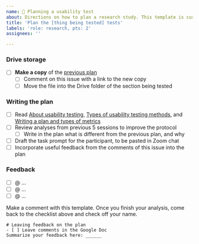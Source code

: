 ```yaml
---
name: 🧪 Planning a usability test
about: Directions on how to plan a research study. This template is currently customized for the Figma Foundations cover page usability tests. - - - - -
title: 'Plan the [thing being tested] tests'
labels: 'role: research, pts: 2'
assignees: ''

---
```


### Drive storage 
- [ ] **Make a copy** of the [previous plan](https://docs.google.com/document/d/1NA_fgcxF1QOAqKTZs6ZOeO_I2ugd-KZ5FvQx_9tF-oE/edit#) 
  - [ ] Comment on this issue with a link to the new copy
  - [ ] Move the file into the Drive folder of the section being tested

### Writing the plan
- [ ] Read [About usability testing](https://www.usability.gov/how-to-and-tools/methods/usability-testing.html), [Types of usability testing methods](https://www.usability.gov/how-to-and-tools/methods/running-usability-tests.html), and [Writing a plan and types of metrics](https://www.usability.gov/how-to-and-tools/methods/planning-usability-testing.html)
- [ ] Review analyses from previous 5 sessions to improve the protocol
  - [ ] Write in the plan what is different from the previous plan, and why
- [ ] Draft the task prompt for the participant, to be pasted in Zoom chat
- [ ] Incorporate useful feedback from the comments of this issue into the plan

### Feedback
- [ ] @ ...
- [ ] @ ...
- [ ] @ ...

Make a comment with this template. Once you finish your analysis, come back to the checklist above and check off your name.
```
# Leaving feedback on the plan 
- [ ] Leave comments in the Google Doc
Summarize your feedback here: ______
```
